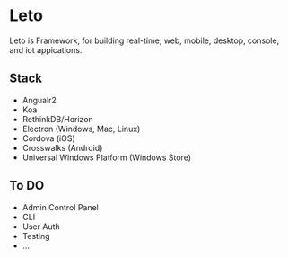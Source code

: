 
# Leto

Leto is Framework, for building real-time, web, mobile, desktop, console, and iot appications. 	

## Stack
* Angualr2
* Koa
* RethinkDB/Horizon
* Electron (Windows, Mac, Linux)
* Cordova (iOS)
* Crosswalks (Android)
* Universal Windows Platform (Windows Store)  



## To DO
* Admin Control Panel
* CLI
* User Auth
* Testing
* ...
